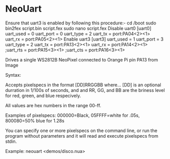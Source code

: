 NeoUart
=======
Ensure that uart3 is enabled by following this procedure:- 
  cd /boot 
  sudo bin2fex script.bin script.fex 
  sudo nano script.fex 
Disable uart0 
  [uart0] 
  uart_used       = 0 
  uart_port       = 0 
  uart_type       = 2 
  uart_tx         = port:PA04<2><1><default><default> 
  uart_rx         = port:PA05<2><1><default><default> 
Enable uart3 
  [uart3] 
  uart_used       = 1 
  uart_port       = 3 
  uart_type       = 2 
  uart_tx         = port:PA13<2><1><default><default> 
  uart_rx         = port:PA14<2><1><default><default> 
  ;uart_rts        = port:PA15<3><1><default><default> 
  ;uart_cts        = port:PA16<3><1><default><default> 
 
Drives a single WS2812B NeoPixel connected to Orange Pi pin PA13 from Image 
 
Syntax: 
 
Accepts pixelspecs in the format [DD]RRGGBB where... 
[DD] is an optional durration in 1/100s of seconds, and 
and RR, GG, and BB are the briness level for red, green, and blue respecively. 
 
All values are hex numbers in the range 00-ff. 
 
Examples of pixelspecs: 
000000=Black, 05FFFF=white for .05s, 800080=50% blue for 1.28s 
 
You can specify one or more pixelspecs on the command line, or run the 
program without parameters and it will read and execute pixelspecs from 
stdin.  
 
Example: 
neouart <demos/disco.nua> 

